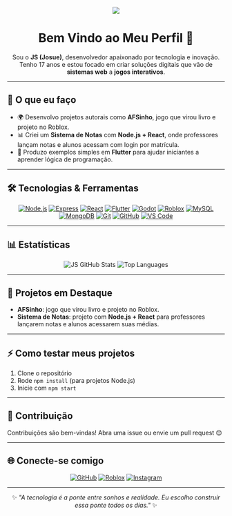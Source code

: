 <p align="center">
<img src="https://capsule-render.vercel.app/api?type=waving&color=0F3D03&height=200&section=header&text=Js&fontSize=40&fontColor=FFFFFF&animation=twinkling&fontAlignY=40"/>

<h1 align="center">Bem Vindo ao Meu Perfil 👋</h1>

<p align="center">
Sou o <strong>JS (Josue)</strong>, desenvolvedor apaixonado por tecnologia e inovação.<br>
Tenho 17 anos e estou focado em criar soluções digitais que vão de <strong>sistemas web</strong> a <strong>jogos interativos</strong>.
</p>

---

## 🚀 O que eu faço
- 🌍 Desenvolvo projetos autorais como **AFSinho**, jogo que virou livro e projeto no Roblox.  
- 📊 Criei um **Sistema de Notas** com **Node.js + React**, onde professores lançam notas e alunos acessam com login por matrícula.  
- 📱 Produzo exemplos simples em **Flutter** para ajudar iniciantes a aprender lógica de programação.  

---

## 🛠️ Tecnologias & Ferramentas
<p align="center">
  <a href="https://nodejs.org/"><img alt="Node.js" src="https://img.shields.io/badge/-Node.js-339933?style=for-the-badge&logo=node.js&logoColor=white"></a>
  <a href="https://expressjs.com/"><img alt="Express" src="https://img.shields.io/badge/-Express-000000?style=for-the-badge&logo=express&logoColor=white"></a>
  <a href="https://react.dev/"><img alt="React" src="https://img.shields.io/badge/-React-20232A?style=for-the-badge&logo=react&logoColor=61DAFB"></a>
  <a href="https://flutter.dev/"><img alt="Flutter" src="https://img.shields.io/badge/-Flutter-02569B?style=for-the-badge&logo=flutter&logoColor=white"></a>
  <a href="https://godotengine.org/"><img alt="Godot" src="https://img.shields.io/badge/-Godot-478CBF?style=for-the-badge&logo=godot-engine&logoColor=white"></a>
  <a href="https://www.roblox.com/pt/users/3617240799/profile"><img alt="Roblox" src="https://img.shields.io/badge/-Roblox-FF0000?style=for-the-badge&logo=roblox&logoColor=white"></a>
  <a href="https://www.mysql.com/"><img alt="MySQL" src="https://img.shields.io/badge/-MySQL-005C84?style=for-the-badge&logo=mysql&logoColor=white"></a>
  <a href="https://www.mongodb.com/"><img alt="MongoDB" src="https://img.shields.io/badge/-MongoDB-4EA94B?style=for-the-badge&logo=mongodb&logoColor=white"></a>
  <a href="https://git-scm.com/"><img alt="Git" src="https://img.shields.io/badge/-Git-F05032?style=for-the-badge&logo=git&logoColor=white"></a>
  <a href="https://github.com/js07f"><img alt="GitHub" src="https://img.shields.io/badge/-GitHub-181717?style=for-the-badge&logo=github&logoColor=white"></a>
  <a href="https://code.visualstudio.com/"><img alt="VS Code" src="https://img.shields.io/badge/-VSCode-0078d7?style=for-the-badge&logo=visual-studio-code&logoColor=white"></a>
</p>


---

## 📊 Estatísticas
<p align="center">
  <img alt="JS GitHub Stats" src="https://github-readme-stats.vercel.app/api?username=js07f&show_icons=true&theme=dark">
  <img alt="Top Languages" src="https://github-readme-stats.vercel.app/api/top-langs/?username=js07f&layout=compact&theme=dark">
</p>

---

## 🌟 Projetos em Destaque
- **AFSinho**: jogo que virou livro e projeto no Roblox.  
- **Sistema de Notas**: projeto com **Node.js + React** para professores lançarem notas e alunos acessarem suas médias.

---

## ⚡ Como testar meus projetos
1. Clone o repositório  
2. Rode `npm install` (para projetos Node.js)  
3. Inicie com `npm start`  

---

## 🤝 Contribuição
Contribuições são bem-vindas! Abra uma issue ou envie um pull request 😊

---

## 🌐 Conecte-se comigo
<p align="center">
  <a href="https://github.com/js07f"><img alt="GitHub" src="https://img.shields.io/badge/GitHub-181717?style=for-the-badge&logo=github&logoColor=white"></a>
  <a href="https://www.roblox.com/pt/users/3617240799/profile"><img alt="Roblox" src="https://img.shields.io/badge/Roblox-FF0000?style=for-the-badge&logo=roblox&logoColor=white"></a>
  <a href="https://www.instagram.com/js_07f/"><img alt="Instagram" src="https://img.shields.io/badge/Instagram-E4405F?style=for-the-badge&logo=instagram&logoColor=white"></a>
</p>

---

<p align="center">
✨ <em>"A tecnologia é a ponte entre sonhos e realidade. Eu escolho construir essa ponte todos os dias."</em> ✨
</p>
